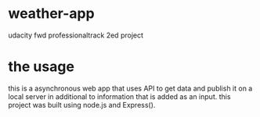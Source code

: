 # weather-app
udacity fwd professionaltrack 2ed project
# the usage 
this is a asynchronous web app that uses API to get data and publish it on a local server in additional to information that is added as an input. 
this project was built using node.js and Express(). 
